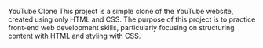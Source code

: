 YouTube Clone
This project is a simple clone of the YouTube website, created using only HTML and CSS. The purpose of this project is to practice front-end web development skills, particularly focusing on structuring content with HTML and styling with CSS.
